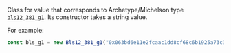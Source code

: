 Class for value that corresponds to Archetype/Michelson type [`bls12_381_g1`](/docs/reference/types#bls12_381_g1). Its constructor takes a string value.

For example:
```ts
const bls_g1 = new Bls12_381_g1("0x063bd6e11e2fcaac1dd8cf68c6b1925a73c3c583e298ed37c41c3715115cf96358a42dbe85a0228cbfd8a6c8a8c54cd015b5ae2860d1cc47f84698d951f14d9448d03f04df2ca0ffe609a2067d6f1a892163a5e05e541279134cae52b1f23c6b")
```